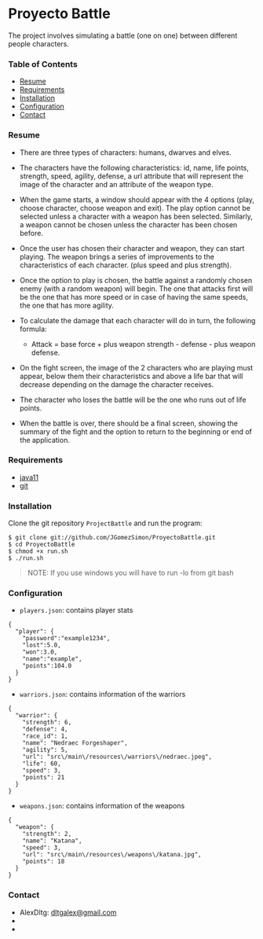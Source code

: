 # Proyecto Battle

The project involves simulating a battle (one on one) between different people
characters.

### Table of Contents

- [Resume](#resume)
- [Requirements](#requirements)
- [Installation](#installation)
- [Configuration](#configuration)
- [Contact](#contact)

### Resume
- There are three types of characters: humans, dwarves and elves.

- The characters have the following characteristics: id, name, life points, strength, speed, agility, defense, a url attribute that will represent the image of the character and an attribute of the weapon type.

- When the game starts, a window should appear with the 4 options (play, choose character, choose weapon and exit). The play option cannot be selected unless a character with a weapon has been selected. Similarly, a weapon cannot be chosen unless the character has been chosen before.

- Once the user has chosen their character and weapon, they can start playing. The weapon brings a series of improvements to the characteristics of each character. (plus speed and plus strength).

- Once the option to play is chosen, the battle against a randomly chosen enemy (with a random weapon) will begin. The one that attacks first will be the one that has more speed or in case of having the same speeds, the one that has more agility.

- To calculate the damage that each character will do in turn, the
following formula:
  * Attack = base force + plus weapon strength - defense - plus weapon defense.

- On the fight screen, the image of the 2 characters who are playing must appear, below them their characteristics and above a life bar that will decrease depending on the damage the character receives.

- The character who loses the battle will be the one who runs out of life points.

- When the battle is over, there should be a final screen, showing the summary of the fight and the option to return to the beginning or end of the application.


### Requirements
- [java11](https://openjdk.java.net/)
- [git](https://git-scm.com/downloads)

### Installation

Clone the git repository `ProjectBattle` and run the program:

```
$ git clone git://github.com/JGomezSimon/ProyectoBattle.git
$ cd ProyectoBattle
$ chmod +x run.sh
$ ./run.sh
```

> NOTE: If you use windows you will have to run -lo from git bash 

### Configuration

- `players.json`:  contains player stats

```
{
  "player": {
    "password":"example1234",
    "lost":5.0,
    "won":3.0,
    "name":"example",
    "points":104.0
  }
}
```

- `warriors.json`: contains information of the warriors

```
{
  "warrior": {
    "strength": 6,
    "defense": 4,
    "race_id": 1,
    "name": "Nedraec Forgeshaper",
    "agility": 5,
    "url": "src\/main\/resources\/warriors\/nedraec.jpeg",
    "life": 60,
    "speed": 3,
    "points": 21
  }
}
```

- `weapons.json`: contains information of the weapons

```
{
  "weapon": {
    "strength": 2,
    "name": "Katana",
    "speed": 3,
    "url": "src\/main\/resources\/weapons\/katana.jpg",
    "points": 18
  }
}
```
### Contact

- AlexDltg: dltgalex@gmail.com
- 
- 
